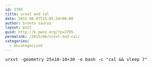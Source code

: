 ```yaml
---
id: 3795
title: urxvt and cal
date: 2015-06-07T15:05:54+00:00
author: bronto saurus
layout: post
guid: http://b.pwnz.org/?p=3795
permalink: /2015/06/urxvt-and-cal/
categories:
  - Uncategorized
---
```

<pre>urxvt -geometry 25x10-10+30 -e bash -c "cal && sleep 7"</pre>